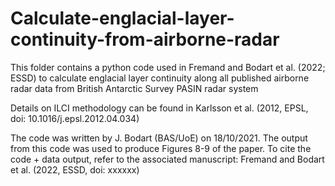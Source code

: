 # Calculate-englacial-layer-continuity-from-airborne-radar
This folder contains a python code used in Fremand and Bodart et al. (2022; ESSD) to calculate englacial layer continuity along all published airborne radar data from British Antarctic Survey PASIN radar system

Details on ILCI methodology can be found in Karlsson et al. (2012, EPSL, doi: 10.1016/j.epsl.2012.04.034)

The code was written by J. Bodart (BAS/UoE) on 18/10/2021. The output from this code was used to produce Figures 8-9 of the paper.
To cite the code + data output, refer to the associated manuscript: Fremand and Bodart et al. (2022, ESSD, doi: xxxxxx)
